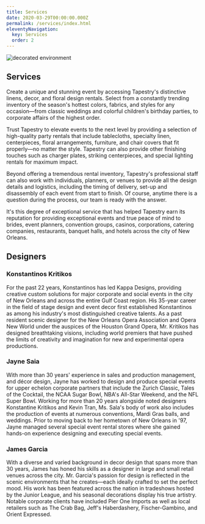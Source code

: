 ```yaml
---
title: Services
date: 2020-03-29T00:00:00.000Z
permalink: /services/index.html
eleventyNavigation:
  key: Services
  order: 2
---
```


<img class="photo fullwidth" src="/static/img/services-bluetree-1000.jpg" alt="decorated environment">

<h2 class="color-003366">Services</h2>

Create a unique and stunning event by accessing Tapestry's distinctive linens, decor, and floral design rentals. Select from a constantly trending inventory of the season's hottest colors, fabrics, and styles for any occasion—from classic weddings and colorful children's birthday parties, to corporate affairs of the highest order.

Trust Tapestry to elevate events to the next level by providing a selection of high-quality party rentals that include tablecloths, specialty linen, centerpieces, floral arrangements, furniture, and chair covers that fit properly—no matter the style. Tapestry can also provide other finishing touches such as charger plates, striking centerpieces, and special lighting rentals for maximum impact.

Beyond offering a tremendous rental inventory, Tapestry's professional staff can also work with individuals, planners, or venues to provide all the design details and logistics, including the timing of delivery, set-up and disassembly of each event from start to finish. Of course, anytime there is a question during the process, our team is ready with the answer.

It's this degree of exceptional service that has helped Tapestry earn its reputation for providing exceptional events and true peace of mind to brides, event planners, convention groups, casinos, corporations, catering companies, restaurants, banquet halls, and hotels across the city of New Orleans.

<h2 class="designers color-003366">Designers</h2>

### Konstantinos Kritikos
                            
For the past 22 years, Konstantinos has led Kappa Designs, providing creative custom solutions for major corporate and social events in the city of New Orleans and across the entire Gulf Coast region. His 35-year career in the field of stage design and event decor first established Konstantinos as among his industry's most distinguished creative talents. As a past resident scenic designer for the New Orleans Opera Association and Opera New World under the auspices of the Houston Grand Opera, Mr. Kritikos has designed breathtaking visions, including world premiers that have pushed the limits of creativity and imagination for new and experimental opera productions.

### Jayne Saia

With more than 30 years' experience in sales and production management, and décor design, Jayne has worked to design and produce special events for upper echelon corporate partners that include the Zurich Classic, Tales of the Cocktail, the NCAA Sugar Bowl, NBA's All-Star Weekend, and the NFL Super Bowl. Working for more than 20 years alongside noted designers Konstantine Kritikos and Kevin Tran, Ms. Sala's body of work also includes the production of events at numerous conventions, Mardi Gras balls, and weddings. Prior to moving back to her hometown of New Orleans in '97, Jayne managed several special event rental stores where she gained hands-on experience designing and executing special events.

### James Garcia

 With a diverse and varied background in decor design that spans more than 30 years, James has honed his skills as a designer in large and small retail venues across the city. Mr. Garcia's passion for design is reflected in the scenic environments that he creates—each ideally crafted to set the perfect mood. His work has been featured across the nation in tradeshows hosted by the Junior League, and his seasonal decorations display his true artistry. Notable corporate clients have included Pier One Imports as well as local retailers such as The Crab Bag, Jeff's Haberdashery, Fischer-Gambino, and Orient Expressed.